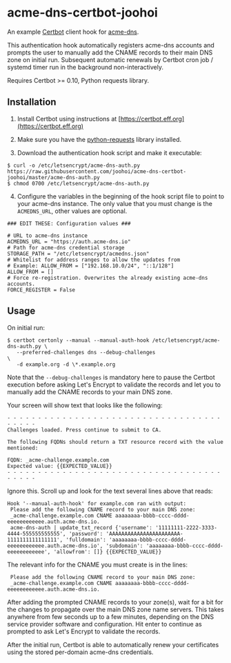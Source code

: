 # acme-dns-certbot-joohoi

An example [Certbot](https://certbot.eff.org) client hook for [acme-dns](https://github.com/joohoi/acme-dns). 

This authentication hook automatically registers acme-dns accounts and prompts the user to manually add the CNAME records to their main DNS zone on initial run. Subsequent automatic renewals by Certbot cron job / systemd timer run in the background non-interactively.

Requires Certbot >= 0.10, Python requests library.

## Installation

1) Install Certbot using instructions at [https://certbot.eff.org](https://certbot.eff.org)

2) Make sure you have the [python-requests](http://docs.python-requests.org/en/master/) library installed.

3) Download the authentication hook script and make it executable:
```
$ curl -o /etc/letsencrypt/acme-dns-auth.py https://raw.githubusercontent.com/joohoi/acme-dns-certbot-joohoi/master/acme-dns-auth.py
$ chmod 0700 /etc/letsencrypt/acme-dns-auth.py
```

4) Configure the variables in the beginning of the hook script file to point to your acme-dns instance. The only value that you must change is the `ACMEDNS_URL`, other values are optional.
```
### EDIT THESE: Configuration values ###

# URL to acme-dns instance
ACMEDNS_URL = "https://auth.acme-dns.io"
# Path for acme-dns credential storage
STORAGE_PATH = "/etc/letsencrypt/acmedns.json"
# Whitelist for address ranges to allow the updates from
# Example: ALLOW_FROM = ["192.168.10.0/24", "::1/128"]
ALLOW_FROM = []
# Force re-registration. Overwrites the already existing acme-dns accounts.
FORCE_REGISTER = False
```

## Usage

On initial run:
```
$ certbot certonly --manual --manual-auth-hook /etc/letsencrypt/acme-dns-auth.py \
   --preferred-challenges dns --debug-challenges                                 \
   -d example.org -d \*.example.org
```
Note that the `--debug-challenges` is mandatory here to pause the Certbot execution before asking Let's Encrypt to validate the records and let you to manually add the CNAME records to your main DNS zone.

Your screen will show text that looks like the following:
```
- - - - - - - - - - - - - - - - - - - - - - - - - - - - - - - - - - - - - - - -
Challenges loaded. Press continue to submit to CA.

The following FQDNs should return a TXT resource record with the value
mentioned:

FQDN: _acme-challenge.example.com
Expected value: {{EXPECTED_VALUE}}
- - - - - - - - - - - - - - - - - - - - - - - - - - - - - - - - - - - - - - - -
```

Ignore this. Scroll up and look for the text several lines above that reads:
```
Hook '--manual-auth-hook' for example.com ran with output:
 Please add the following CNAME record to your main DNS zone:
 _acme-challenge.example.com CNAME aaaaaaaa-bbbb-cccc-dddd-eeeeeeeeeeee.auth.acme-dns.io.
 acme-dns-auth | update_txt_record {'username': '11111111-2222-3333-4444-555555555555', 'password': 'AAAAAAAAAAAAAAAAAAAAAAA-1111111111111111', 'fulldomain': 'aaaaaaaa-bbbb-cccc-dddd-eeeeeeeeeeee.auth.acme-dns.io', 'subdomain': 'aaaaaaaa-bbbb-cccc-dddd-eeeeeeeeeeee', 'allowfrom': []} {{EXPECTED_VALUE}}
```

The relevant info for the CNAME you must create is in the lines:
```
 Please add the following CNAME record to your main DNS zone:
 _acme-challenge.example.com CNAME aaaaaaaa-bbbb-cccc-dddd-eeeeeeeeeeee.auth.acme-dns.io.
```

After adding the prompted CNAME records to your zone(s), wait for a bit for the changes to propagate over the main DNS zone name servers. This takes anywhere from few seconds up to a few minutes, depending on the DNS service provider software and configuration. Hit enter to continue as prompted to ask Let's Encrypt to validate the records.

After the initial run, Certbot is able to automatically renew your certificates using the stored per-domain acme-dns credentials. 
